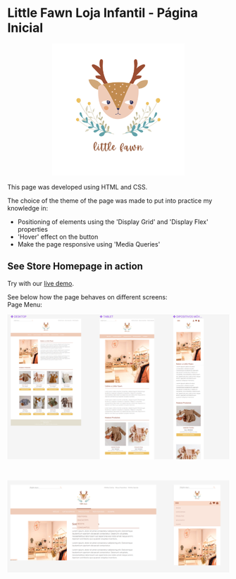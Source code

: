 # Little Fawn Loja Infantil - Página Inicial

  <p align="center">
  <img width="300" src=" ./images/logo-loja.png"> </p>
  
This page was developed using HTML and CSS.

The choice of the theme of the page was made to put into practice my knowledge in:

- Positioning of elements using the 'Display Grid' and 'Display Flex' properties
- 'Hover' effect on the button
- Make the page responsive using 'Media Queries'

## See Store Homepage in action

Try with our [live demo](https://little-fawn-pagina-responsiva.vercel.app/).

See below how the page behaves on different screens:
</br>
Page Menu:

 <p align="center">
  <img width="800" src=" ./images/telas_readme.png"> </p>
</br>
 <p align="center">
  <img width="800" src=" ./images/menu_telas.png"> </p>

